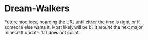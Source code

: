 # Dream-Walkers
Future mod idea, hoarding the URL until either the time is right, or if someone else wants it. Most likely will be built around the next major minecraft update. 1.11 does not count.
